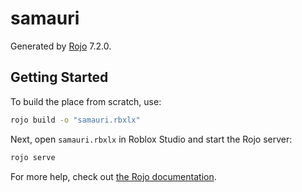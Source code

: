 # samauri
Generated by [Rojo](https://github.com/rojo-rbx/rojo) 7.2.0.

## Getting Started
To build the place from scratch, use:

```bash
rojo build -o "samauri.rbxlx"
```

Next, open `samauri.rbxlx` in Roblox Studio and start the Rojo server:

```bash
rojo serve
```

For more help, check out [the Rojo documentation](https://rojo.space/docs).
